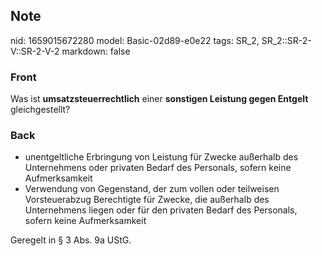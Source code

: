 ## Note
nid: 1659015672280
model: Basic-02d89-e0e22
tags: SR_2, SR_2::SR-2-V::SR-2-V-2
markdown: false

### Front
Was ist <b>umsatzsteuerrechtlich</b> einer <b>sonstigen Leistung
gegen Entgelt</b> gleichgestellt?

### Back
<ul>
  <li>unentgeltliche Erbringung von Leistung für Zwecke außerhalb
  des Unternehmens oder privaten Bedarf des Personals, sofern keine
  Aufmerksamkeit
  <li>Verwendung von Gegenstand, der zum vollen oder teilweisen
  Vorsteuerabzug Berechtigte für Zwecke, die außerhalb des
  Unternehmens liegen oder für den privaten Bedarf des Personals,
  sofern keine Aufmerksamkeit
</ul>Geregelt in § 3 Abs. 9a UStG.
